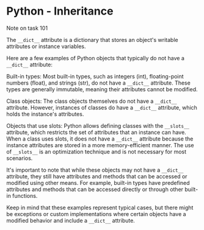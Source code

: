 # Python - Inheritance

Note on task 101

The ``__dict__`` attribute is a dictionary that stores an object's writable attributes or instance variables.

Here are a few examples of Python objects that typically do not have a ``__dict__`` attribute:

Built-in types: Most built-in types, such as integers (int), floating-point numbers (float), and strings (str), do not have a `__dict__` attribute. These types are generally immutable, meaning their attributes cannot be modified.

Class objects: The class objects themselves do not have a `__dict__` attribute. However, instances of classes do have a `__dict__` attribute, which holds the instance's attributes.

Objects that use slots: Python allows defining classes with the `__slots__` attribute, which restricts the set of attributes that an instance can have. When a class uses slots, it does not have a `__dict__` attribute because the instance attributes are stored in a more memory-efficient manner. The use of `__slots__` is an optimization technique and is not necessary for most scenarios.

It's important to note that while these objects may not have a `__dict__` attribute, they still have attributes and methods that can be accessed or modified using other means. For example, built-in types have predefined attributes and methods that can be accessed directly or through other built-in functions.

Keep in mind that these examples represent typical cases, but there might be exceptions or custom implementations where certain objects have a modified behavior and include a `__dict__` attribute.
